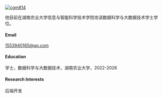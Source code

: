 

[![cgm814](https://img.shields.io/badge/cgm814-github-blue?logo=github)](https://github.com/cgm814)

他目前在湖南农业大学信息与智能科学技术学院攻读数据科学与大数据技术学士学位。

#### Email
1553940165@qq.com

#### Education
学士，数据科学与大数据技术，湖南农业大学，2022-2026

#### Research Interests
后端开发

